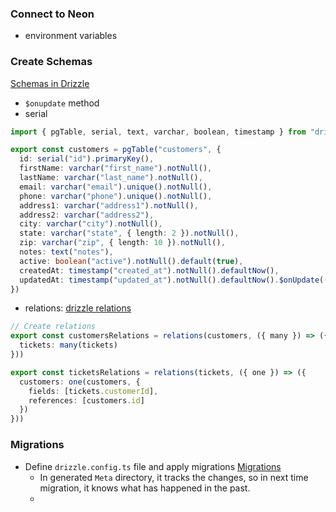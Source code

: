 ### Connect to Neon
- environment variables
### Create Schemas
[Schemas in Drizzle](https://orm.drizzle.team/docs/sql-schema-declaration#shape-your-data-schema)
- `$onupdate` method
- serial
```ts
import { pgTable, serial, text, varchar, boolean, timestamp } from "drizzle-orm/pg-core";

export const customers = pgTable("customers", {
  id: serial("id").primaryKey(),
  firstName: varchar("first_name").notNull(),
  lastName: varchar("last_name").notNull(),
  email: varchar("email").unique().notNull(),
  phone: varchar("phone").unique().notNull(),
  address1: varchar("address1").notNull(),
  address2: varchar("address2"),
  city: varchar("city").notNull(),
  state: varchar("state", { length: 2 }).notNull(),
  zip: varchar("zip", { length: 10 }).notNull(),
  notes: text("notes"),
  active: boolean("active").notNull().default(true),
  createdAt: timestamp("created_at").notNull().defaultNow(),
  updatedAt: timestamp("updated_at").notNull().defaultNow().$onUpdate(() => new Date()),
})

```

- relations: 
[drizzle relations](https://orm.drizzle.team/docs/relations)
```ts
// Create relations
export const customersRelations = relations(customers, ({ many }) => ({
  tickets: many(tickets)
}))

export const ticketsRelations = relations(tickets, ({ one }) => ({
  customers: one(customers, {
    fields: [tickets.customerId],
    references: [customers.id]
  })
}))
```

### Migrations
- Define `drizzle.config.ts` file and apply migrations
	[Migrations](https://orm.drizzle.team/docs/drizzle-config-file)
	- In generated `Meta` directory, it tracks the changes, so in next time migration, it knows what has happened in the past.
	- 













